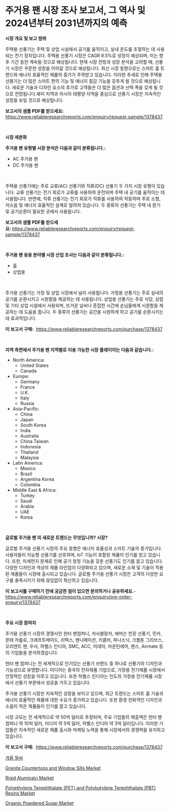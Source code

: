 <p><h1>주거용 팬 시장 조사 보고서, 그 역사 및 2024년부터 2031년까지의 예측</h1></p><p><strong>시장 개요 및 보고 범위</strong></p>
<p><p>주택용 선풍기는 주택 및 상업 시설에서 공기를 움직이고, 실내 온도를 조절하는 데 사용되는 전기 장치입니다. 주택용 선풍기 시장은 CAGR 9.5%로 성장이 예상되며, 이는 향후 기간 동안 계속될 것으로 예상됩니다. 현재 시장 전망과 성장 분석을 고려할 때, 선풍기 시장은 꾸준한 성장을 이어갈 것으로 예상됩니다. 최신 시장 동향으로는 스마트 홈 트렌드와 에너지 효율적인 제품의 증가가 주목받고 있습니다. 이러한 추세로 인해 주택용 선풍기는 더 많은 스마트 편의 기능 및 에너지 절감 기능을 갖추게 될 것으로 예상됩니다. 새로운 기술과 디자인 요소의 추가로 고객들은 더 많은 옵션과 선택 폭을 갖게 될 것으로 전망됩니다.북미 지역과 아시아 태평양 지역을 중심으로 선풍기 시장은 지속적인 성장을 보일 것으로 예상됩니다.</p></p>
<p><strong>보고서의 샘플 PDF를 받으세요:</strong> <a href="https://www.reliableresearchreports.com/enquiry/request-sample/1378437">https://www.reliableresearchreports.com/enquiry/request-sample/1378437</a></p>
<p>&nbsp;</p>
<p><strong>시장 세분화</strong></p>
<p><strong>주거용 팬 유형별 시장 분석은 다음과 같이 분류됩니다.:</strong></p>
<p><ul><li>AC 주거용 팬</li><li>DC 주거용 팬</li></ul></p>
<p>&nbsp;</p>
<p><p>주택용 선풍기에는 주로 교류(AC) 선풍기와 직류(DC) 선풍기 두 가지 시장 유형이 있습니다. 교류 선풍기는 전기 회로가 교류를 사용하여 운전되며 주택 내 공기를 움직이는 데 사용됩니다. 반면에, 직류 선풍기는 전기 회로가 직류를 사용하여 작동하며 주로 소형, 저소음 및 에너지 효율적인 설계로 알려져 있습니다. 두 종류의 선풍기는 주택 내 환기 및 공기순환이 필요한 곳에서 사용됩니다.</p></p>
<p><strong>보고서의 샘플 PDF를 받으세요:</strong>&nbsp;<a href="https://www.reliableresearchreports.com/enquiry/request-sample/1378437">https://www.reliableresearchreports.com/enquiry/request-sample/1378437</a></p>
<p>&nbsp;</p>
<p><strong> 주거용 팬 응용 분야별 시장 산업 조사는 다음과 같이 분류됩니다.:</strong></p>
<p><ul><li>홈</li><li>상업용</li></ul></p>
<p>&nbsp;</p>
<p><p>주거용 선풍기는 가정 및 상업 시장에서 널리 사용됩니다. 가정용 선풍기는 주로 실내의 공기를 순환시키고 시원함을 제공하는 데 사용됩니다. 상업용 선풍기는 주로 식당, 상점 및 기타 상업 시설에서 사용되며, 뜨거운 날씨나 혼잡한 시간에 손님들에게 시원함을 제공하는 데 도움을 줍니다. 두 종류의 선풍기는 공간을 시원하게 하고 공기를 순환시키는 데 효과적입니다.</p></p>
<p><strong>이 보고서 구매:</strong>&nbsp; <a href="https://www.reliableresearchreports.com/purchase/1378437">https://www.reliableresearchreports.com/purchase/1378437</a></p>
<p>&nbsp;</p>
<p><strong>지역 측면에서 주거용 팬 지역별로 이용 가능한 시장 플레이어는 다음과 같습니다.:</strong></p>
<p><ul>
    <li>
        North America:
        <ul>
            <li>United States</li>
            <li>Canada</li>
        </ul>
    </li>
    <li>
        Europe:
        <ul>
            <li>Germany</li>
            <li>France</li>
            <li>U.K.</li>
            <li>Italy</li>
            <li>Russia</li>
        </ul>
    </li>
    <li>
        Asia-Pacific:
        <ul>
            <li>China</li>
            <li>Japan</li>
            <li>South Korea</li>
            <li>India</li>
            <li>Australia</li>
            <li>China Taiwan</li>
            <li>Indonesia</li>
            <li>Thailand</li>
            <li>Malaysia</li>
        </ul>
    </li>
    <li>
        Latin America:
        <ul>
            <li>Mexico</li>
            <li>Brazil</li>
            <li>Argentina Korea</li>
            <li>Colombia</li>
        </ul>
    </li>
    <li>
        Middle East & Africa:
        <ul>
            <li>Turkey</li>
            <li>Saudi</li>
            <li>Arabia</li>
            <li>UAE</li>
            <li>Korea</li>
        </ul>
    </li>
    </ul></p>
<p>&nbsp;</p>
<p><strong>글로벌 주거용 팬 의 새로운 트렌드는 무엇입니까? 시장?</strong></p>
<p><p>글로벌 주거용 선풍기 시장의 주요 동향은 에너지 효율성과 스마트 기술의 증가입니다. 사용자들이 지능형 선풍기를 선호하며, IoT 기능이 포함된 제품이 인기를 얻고 있습니다. 또한, 미세먼지 문제로 인해 공기 청정 기능을 갖춘 선풍기도 인기를 끌고 있습니다. 다양한 디자인과 색상의 제품 라인업이 다양화되고 있으며, 새로운 소재 및 기술이 적용된 제품들이 시장에 출시되고 있습니다. 글로벌 주거용 선풍기 시장은 고객의 다양한 요구를 충족시키기 위해 끊임없이 혁신하고 있습니다.</p></p>
<p><strong>이 보고서를 구매하기 전에 궁금한 점이 있으면 문의하거나 공유하세요.</strong>- <a href="https://www.reliableresearchreports.com/enquiry/pre-order-enquiry/1378437">https://www.reliableresearchreports.com/enquiry/pre-order-enquiry/1378437</a></p>
<p>&nbsp;</p>
<p><strong>주요 시장 참여자</strong></p>
<p><p>주거용 선풍기 시장의 경쟁사인 헌터 팬컴퍼니, 카사블랑카, 에머슨 천장 선풍기, 민카, 몬테 카를로, 크래프트메이드, 리텍스, 팬니메이션, 키클러, 파나소닉, 크롬톤 그리브스, 오리엔트 팬, 우샤, 하벨스 인디아, SMC, ACC, 미데아, 마운틴에어, 팬스, Airmate 등의 기업들을 분석하겠습니다. </p><p>헌터 팬 컴퍼니는 전 세계적으로 인기있는 선풍기 브랜드 중 하나로 선풍기의 디자인과 기능성으로 유명합니다. 미디어는 중국의 전자제품 기업으로, 가정용 전기제품 시장에서 안정적인 성장을 이루고 있습니다. 또한 하벨스 인디아는 인도의 가정용 전기제품 시장에서 선풍기 부문에서 성공을 거두고 있습니다. </p><p>주거용 선풍기 시장은 지속적인 성장을 보이고 있으며, 최근 트렌드는 스마트 홈 기술과 에너지 효율적인 제품에 대한 수요가 증가하고 있습니다. 또한 환경 친화적인 디자인과 소음이 적은 제품들이 인기를 끌고 있습니다. </p><p>시장 규모는 전 세계적으로 약 50억 달러로 추정되며, 주요 기업들의 매출액은 헌터 팬 컴퍼니 약 10억 달러, 미디어 약 5억 달러, 하벨스 인디아 약 3억 달러입니다. 이러한 기업들은 지속적인 새로운 제품 출시와 마케팅 노력을 통해 시장에서의 경쟁력을 유지하고 있습니다.</p></p>
<p><strong>이 보고서 구매:</strong>&nbsp;&nbsp;<a href="https://www.reliableresearchreports.com/purchase/1378437">https://www.reliableresearchreports.com/purchase/1378437</a></p>
<p><p><a href="https://github.com/plelbej847484502/Market-Research-Report-List-1/blob/main/1884720528.md">겨울 밀씨</a></p><p><a href="https://issuu.com/reportprime-2/docs/granite-countertops-and-window-sills-market-size-2">Granite Countertops and Window Sills Market</a></p><p><a href="https://github.com/WillieWoodard/Market-Research-Report-List-3/blob/main/rigid-aluminan-market.md">Rigid Alumina\n Market</a></p><p><a href="https://github.com/marloy8/Market-Research-Report-List-3/blob/main/polyethylene-terephthalate-pet-and-polybutylene-terephthalate-pbt-resins-market.md">Polyethylene Terephthalate (PET) and Polybutylene Terephthalate (PBT) Resins Market</a></p><p><a href="https://view.publitas.com/reportprime-1/organic-powdered-sugar-market-insights-market-players-and-forecast-till-2031/">Organic Powdered Sugar Market</a></p></p>
